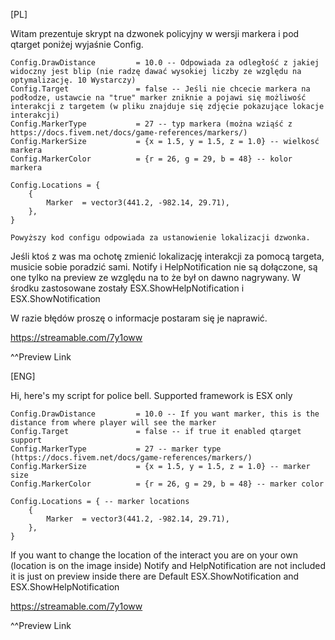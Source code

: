 [PL]

Witam prezentuje skrypt na dzwonek policyjny w wersji markera i pod qtarget poniżej wyjaśnie Config.

```
Config.DrawDistance         = 10.0 -- Odpowiada za odległość z jakiej widoczny jest blip (nie radzę dawać wysokiej liczby ze względu na optymalizację. 10 Wystarczy)
Config.Target               = false -- Jeśli nie chcecie markera na podłodze, ustawcie na "true" marker zniknie a pojawi się możliwość interakcji z targetem (w pliku znajduje się zdjęcie pokazujące lokacje interakcji)
Config.MarkerType           = 27 -- typ markera (można wziąść z https://docs.fivem.net/docs/game-references/markers/)
Config.MarkerSize           = {x = 1.5, y = 1.5, z = 1.0} -- wielkosć markera
Config.MarkerColor          = {r = 26, g = 29, b = 48} -- kolor markera

Config.Locations = {
    {
		Marker  = vector3(441.2, -982.14, 29.71),
	},
}

Powyższy kod configu odpowiada za ustanowienie lokalizacji dzwonka.
```

Jeśli ktoś z was ma ochotę zmienić lokalizację interakcji za pomocą targeta, musicie sobie poradzić sami.
Notify i HelpNotification nie są dołączone, są one tylko na preview ze względu na to że był on dawno nagrywany. W środku zastosowane zostały ESX.ShowHelpNotification i ESX.ShowNotification

W razie błędów proszę o informacje postaram się je naprawić.

https://streamable.com/7y1oww

^^Preview Link

[ENG]

Hi, here's my script for police bell. Supported framework is ESX only

```
Config.DrawDistance         = 10.0 -- If you want marker, this is the distance from where player will see the marker
Config.Target               = false -- if true it enabled qtarget support
Config.MarkerType           = 27 -- marker type (https://docs.fivem.net/docs/game-references/markers/)
Config.MarkerSize           = {x = 1.5, y = 1.5, z = 1.0} -- marker size
Config.MarkerColor          = {r = 26, g = 29, b = 48} -- marker color

Config.Locations = { -- marker locations
    {
		Marker  = vector3(441.2, -982.14, 29.71),
	},
}
```

If you want to change the location of the interact you are on your own (location is on the image inside)
Notify and HelpNotification are not included it is just on preview inside there are Default ESX.ShowNotification and ESX.ShowHelpNotification

https://streamable.com/7y1oww

^^Preview Link
